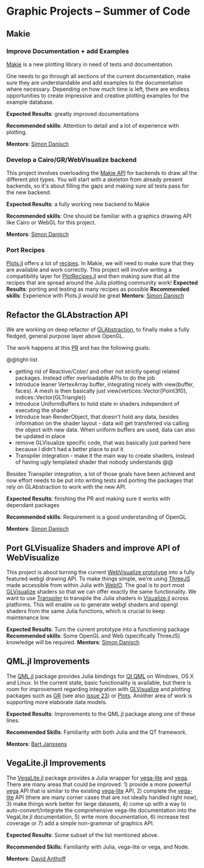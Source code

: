 
#  Graphic Projects – Summer of Code

## Makie

### Improve Documentation + add Examples

[Makie](https://github.com/JuliaPlots/Makie.jl) is a new plotting library in need of tests and documentation.

One needs to go through all sections of the current documentation, make sure they are understandable and
add examples to the documentation where necessary.
Depending on how much time is left,
there are endless opportunities to create impressive and creative plotting examples
for the example database.

**Expected Results**: greatly improved documentations

**Recommended skills**: Attention to detail and a lot of experience with plotting.

**Mentors**: [Simon Danisch](https://github.com/SimonDanisch/)


### Develop a Cairo/GR/WebVisualize backend

This project involves overloading the [Makie API](https://github.com/JuliaPlots/Makie.jl)
for backends to draw all the different plot types.
You will start with a skeleton from already present backends, so it's about filling the
gaps and making sure all tests pass for the new backend.

**Expected Results**: a fully working new backend to Makie

**Recommended skills**: One should be familiar with a graphics drawing API like Cairo or WebGL for this project.

**Mentors**: [Simon Danisch](https://github.com/SimonDanisch/)


### Port Recipes

[Plots.jl](https://github.com/tbreloff/Plots.jl) offers a lot of [recipes](https://docs.juliaplots.org/latest/recipes/).
In Makie, we will need to make sure that they are available and work correctly.
This project will involve writing a compatibility layer for [PlotRecipes.jl](https://github.com/JuliaPlots/PlotRecipes.jl) and then making sure
that all the recipes that are spread around the Julia plotting community work!
**Expected Results**: porting and testing as many recipes as possible
**Recommended skills**: Experience with Plots.jl would be great
**Mentors**: [Simon Danisch](https://github.com/SimonDanisch/)


## Refactor the GLAbstraction API

We are working on deep refactor of [GLAbstraction](https://github.com/JuliaGL/GLAbstraction.jl), to finally make a fully fledged,
general purpose layer above OpenGL.

The work happens at this [PR](https://github.com/JuliaGL/GLAbstraction.jl/pull/88) and has the following goals:

@@tight-list
* getting rid of Reactive/Color/ and other not strictly opengl related packages. Instead offer overloadable APIs to do the job
* Introduce leaner VertexArray buffer, integrating nicely with view(buffer, faces). A mesh is then basically just view(vertices::Vector{Point3f0}, indices::Vector{GLTriangle})
* Introduce UniformBuffers to hold state in shaders independent of executing the shader
* Introduce lean RenderObject, that doesn't hold any data, besides information on the shader layout - data will get transferred via calling the object with new data. When uniform buffers are used, data can also be updated in place
* remove GLVisualize specific code, that was basically just parked here because I didn't had a better place to put it
* Transpiler integration - make it the main way to create shaders, instead of having ugly templated shader that nobody understands
@@

Besides Transpiler integration, a lot of those goals have been achieved and now effort needs to
be put into writing tests and porting the packages that rely on GLAbstraction to work with the new API.

**Expected Results**: finishing the PR and making sure it works with dependant packages

**Recommended skills**: Requirement is a good understanding of OpenGL

**Mentors**: [Simon Danisch](https://github.com/SimonDanisch/)


## Port GLVisualize Shaders and improve API of WebVisualize

This project is about turning the current [WebVisualize prototype](https://github.com/SimonDanisch/WebVisualize.jl) into a fully featured webgl
drawing API.
To make things simple, we're using [ThreeJS](https://threejs.org/) made accessible from within Julia with [WebIO](https://github.com/JuliaGizmos/WebIO.jl).
The goal is to port most [GLVisualize](https://github.com/JuliaGL/GLVisualize.jl) shaders so that we can offer exactly the same functionality.
We want to use [Transpiler](https://github.com/SimonDanisch/Transpiler.jl) to transpile the Julia shaders in [Visualize.jl](https://github.com/SimonDanisch/Visualize.jl/tree/master/src/shader) across platforms.
This will enable us to generate webgl shaders and opengl shaders from the same Julia functions, which is crucial to keep maintenance low.

**Expected Results**: Turn the current prototype into a functioning package
**Recommended skills**: Some OpenGL and Web (specifically ThreeJS) knowledge will be required.
**Mentors**: [Simon Danisch](https://github.com/SimonDanisch/)


## QML.jl Improvements

The [QML.jl](https://github.com/barche/QML.jl) package provides Julia bindings for [Qt QML](https://doc.qt.io/qt-5/qtqml-index.html) on Windows, OS X and Linux. In the current state, basic functionality is available, but there is room for improvement regarding integration with [GLVisualize](https://github.com/JuliaGL/GLVisualize.jl) and plotting packages such as [GR](https://github.com/jheinen/GR.jl) (see also [issue 23](https://github.com/barche/QML.jl/issues/23)) or [Plots](https://github.com/JuliaPlots/Plots.jl). Another area of work is supporting more elaborate data models.

**Expected Results**: Improvements to the QML.jl package along one of these lines.

**Recommended Skills**: Familiarity with both Julia and the QT framework.

**Mentors**: [Bart Janssens](https://github.com/barche)

## VegaLite.jl Improvements

The [VegaLite.jl](https://github.com/queryverse/VegaLite.jl) package provides a Julia wrapper for [vega-lite](https://vega.github.io/vega-lite/) and [vega](https://vega.github.io/vega/). There are many areas that could be improved: 1) provide a more powerful [vega](https://vega.github.io/vega/) API that is similar to the existing [vega-lite](https://vega.github.io/vega-lite/) API, 2) complete the [vega-lite](https://vega.github.io/vega-lite/) API (there are many corner cases that are not ideally handled right now), 3) make things work better for large datasets, 4) come up with a way to auto-convert/integrate the comprehensive vega-lite documentation into the VegaLite.jl documentation, 5) write more documentation, 6) increase test coverage or 7) add a simple non-grammar of graphics API.

**Expected Results**: Some subset of the list mentioned above.

**Recommended Skills**: Familiarity with Julia, vega-lite or vega, and Node.

**Mentors**: [David Anthoff](https://github.com/davidanthoff)

